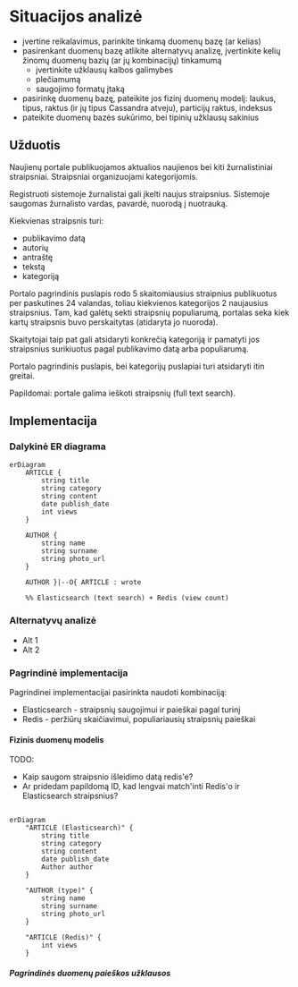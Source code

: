 # Situacijos analizė

- įvertine reikalavimus, parinkite tinkamą duomenų bazę (ar kelias)
- pasirenkant duomenų bazę atlikite alternatyvų analizę, įvertinkite kelių žinomų duomenų bazių (ar jų kombinacijų) tinkamumą
  - įvertinkite užklausų kalbos galimybes
  - plečiamumą
  - saugojimo formatų įtaką
- pasirinkę duomenų bazę, pateikite jos fizinį duomenų modelį: laukus, tipus, raktus (ir jų tipus Cassandra atveju), particijų raktus, indeksus
- pateikite duomenų bazės sukūrimo, bei tipinių užklausų sakinius

## Užduotis

Naujienų portale publikuojamos aktualios naujienos bei kiti žurnalistiniai straipsniai. Straipsniai organizuojami kategorijomis.

Registruoti sistemoje žurnalistai gali įkelti naujus straipsnius. Sistemoje saugomas žurnalisto vardas, pavardė, nuorodą į nuotrauką.

Kiekvienas straipsnis turi:

- publikavimo datą
- autorių
- antraštę
- tekstą
- kategoriją

Portalo pagrindinis puslapis rodo 5 skaitomiausius straipnius publikuotus per paskutines 24 valandas, toliau kiekvienos kategorijos 2 naujausius straipsnius. Tam, kad galėtų sekti straipsnių populiarumą, portalas seka kiek kartų straipsnis buvo perskaitytas (atidaryta jo nuoroda).

Skaitytojai taip pat gali atsidaryti konkrečią kategoriją ir pamatyti jos straipsnius surikiuotus pagal publikavimo datą arba populiarumą.

Portalo pagrindinis puslapis, bei kategorijų puslapiai turi atsidaryti itin greitai.

Papildomai: portale galima ieškoti straipsnių (full text search).

## Implementacija

### Dalykinė ER diagrama

```mermaid
erDiagram
    ARTICLE {
        string title
        string category
        string content
        date publish_date
        int views
    }

    AUTHOR {
        string name
        string surname
        string photo_url
    }

    AUTHOR }|--O{ ARTICLE : wrote

    %% Elasticsearch (text search) + Redis (view count)
```

### Alternatyvų analizė

- Alt 1
- Alt 2

### Pagrindinė implementacija

Pagrindinei implementacijai pasirinkta naudoti kombinaciją:

- Elasticsearch - straipsnių saugojimui ir paieškai pagal turinį
- Redis - peržiūrų skaičiavimui, populiariausių straipsnių paieškai

#### Fizinis duomenų modelis

TODO:

- Kaip saugom straipsnio išleidimo datą redis'e?
- Ar pridedam papildomą ID, kad lengvai match'inti Redis'o ir Elasticsearch straipsnius?

```mermaid

erDiagram
    "ARTICLE (Elasticsearch)" {
        string title
        string category
        string content
        date publish_date
        Author author
    }

    "AUTHOR (type)" {
        string name
        string surname
        string photo_url
    }

    "ARTICLE (Redis)" {
        int views
    }

```

##### Pagrindinės duomenų paieškos užklausos

```python
```
